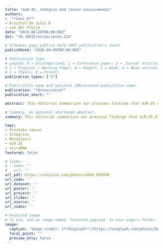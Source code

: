 ```yaml
---
title: "miR-25, integrin and cancer invasiveness"
authors:
- '**Zoni E**'
- Kruithof-de Julio M
- van der Pluijm
date: "2015-08-24T00:00:00Z"
doi: "10.18632/oncoscience.214"

# Schedule page publish date (NOT publication's date).
publishDate: "2020-04-05T00:00:00Z"

# Publication type.
# Legend: 0 = Uncategorized; 1 = Conference paper; 2 = Journal article;
# 3 = Preprint / Working Paper; 4 = Report; 5 = Book; 6 = Book section;
# 7 = Thesis; 8 = Patent;
publication_types: ["2"]

# Publication name and optional abbreviated publication name.
publication: "*Oncoscience*"
publication_short: ""

abstract: This editorial summarizes our previous findings that miR-25 directly targets ITGAV and ITGA6.

# Summary. An optional shortened abstract.
summary: This editorial summarizes our previous findings that miR-25 directly targets ITGAV and ITGA6.

tags:
- Prostate cancer
- Integrins
- Metastasis
- miR-25
- microRNA
featured: false

# links:
# - name: ""
#   url: ""
url_pdf: https://unsplash.com/photos/G66K_ERZRhM
url_code: ''
url_dataset: ''
url_poster: ''
url_project: ''
url_slides: ''
url_source: ''
url_video: ''

# Featured image
# To use, add an image named `featured.jpg/png` to your page's folder. 
image:
  caption: 'Image credit: [**Unsplash**](https://unsplash.com/photos/G66K_ERZRhM)'
  focal_point: ""
  preview_only: false
---
```



